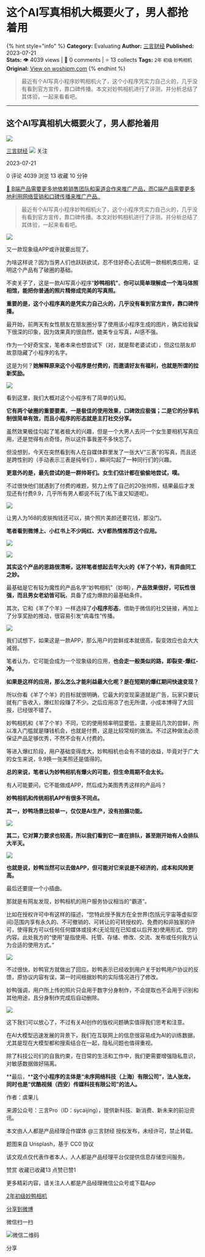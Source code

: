 # 这个AI写真相机大概要火了，男人都抢着用
{% hint style="info" %}
**Category:** Evaluating
**Author:** [三言财经](https://www.woshipm.com/u/1459017)
**Published:** 2023-07-21  
**Stats:** 👁️ 4039 views | 💬 0 comments | ⭐ 13 collects
**Tags:** `2年` `初级` `妙鸭相机`
**Original:** [View on woshipm.com](https://www.woshipm.com/evaluating/5870958.html)
{% endhint %}
> 最近有个AI写真小程序妙鸭相机火了，这个小程序凭实力自己火的，几乎没有看到官方宣传，靠口碑传播。本文对妙鸭相机进行了评测，并分析总结了其体验，一起来看看吧。

---

## 这个AI写真相机大概要火了，男人都抢着用

[![](https://image.woshipm.com/wp-files/2022/09/kKebIdaahWVd2Tozi0IY.jpg!/both/72x72)](https://www.woshipm.com/u/1459017)

[三言财经](https://www.woshipm.com/u/1459017) ![](https://static.woshipm.com/tag/1122_1@2x.png) 关注

2023-07-21

0 评论 4039 浏览 13 收藏 10 分钟

[🔗 B端产品需要更多地依赖销售团队和渠道合作来推广产品，而C端产品需要更多地利用网络营销和口碑传播来推广产品..](https://ke.qidianla.com/courses/bcpm)

> 最近有个AI写真小程序妙鸭相机火了，这个小程序凭实力自己火的，几乎没有看到官方宣传，靠口碑传播。本文对妙鸭相机进行了评测，并分析总结了其体验，一起来看看吧。

![](https://image.woshipm.com/2023/04/17/1b2b10ec-dcf5-11ed-9781-00163e0b5ff3.png)

又一款现象级APP或许就要出现了。

为啥这样说？因为当男人们也跃跃欲试，忍不住好奇心去试用一款相机类应用，证明这个产品有了破圈的基础。

不卖关子了，这是一款AI写真小程序“**妙鸭相机”**。**你可以简单理解成一个海马体照相馆，能把你普通的照片精修成完美的写真照。**

**重要的是，这个小程序真的是凭实力自己火的，几乎没有看到官方宣传，靠口碑传播。**

最开始，前两天有女性朋友在朋友圈分享了使用该小程序生成的图片，确实给我留下很深的印象，因为效果真的很自然，媲美专业写真，AI感不强。

作为一个好奇宝宝，笔者本来也想尝试下（对，就是帮老婆试试），但这位朋友却故意隐藏了小程序的名字。

这是为何？**她解释原来这个小程序是付费的，而邀请好友有福利，也就是所谓的拉新奖励。**

![](https://image.woshipm.com/wp-files/2023/07/xTWPo9KtYNzng59XcrOJ.jpeg)

看到这里，我们大概对这个小程序有了简单的认知。

**它有两个破圈的重要要素，一是极佳的使用效果，口碑效应极强；二是它的分享机制很简单有效，而且小程序的形态就是主打社交分享。**

虽然效果极佳勾起了笔者极大的兴趣，但是一个大男人去问一个女生要相机写真应用，还是觉得有点奇怪，所以这件事我差不多快忘了。

但没想到，今天在突然看到有人在自媒体群里发了一张大V“三表”的写真，而且还是跨性别的（手动表示三表是纯爷们），瞬间勾起了一种同行们的兴趣。

**更意外的是，最先尝试的是一群帅哥们。女生们估计都在偷偷地尝试，噗。**

不过很快他们就遇到了付费的难题，努力上传了自己的20张帅照，结果最后才发现还有付费9.9，几乎所有男人都说不玩了(私下谁又知道呢)。

![](https://image.woshipm.com/wp-files/2023/07/J43ikBdCJCAGWXSjBfGf.jpeg)

让男人为168的皮肤掏钱还可以，搞个照片美颜还要花钱，那没门。

**笔者看到微博上、小红书上不少网红、大V都热情推荐这个应用。**

![](https://image.woshipm.com/wp-files/2023/07/0iuuFzuHeao9Lj1YAZd5.png)

![](https://image.woshipm.com/wp-files/2023/07/wbOUCc0YVg9Lq8L5s9to.jpeg)

**其实这个产品的思路很清晰，这样笔者想起去年大火的《羊了个羊》，有异曲同工之妙。**

最基础是它有较为魔性的产品名字“妙鸭相机”（妙啊），**产品效果很好，可玩性很强，而且男女老幼皆可玩**，具备了成为爆款的最基础条件。

其次，它和《羊了个羊》一样选择了**小程序形态**，借助于微信的社交链接，再加上了分享奖励的推动，很容易引发“病毒性”传播。

![](https://image.woshipm.com/wp-files/2023/07/bzzKAMMIPkVqLNpxpuOR.png)

我们试想下，如果这是一款APP，那么用户的尝鲜成本就很高，裂变效应也会大大减弱。

笔者认为，它可能会成为一个现象级的应用，**也会走一般类似的路，即裂变-爆红-冷。**

**如果是这样的应用，那么怎么才能利益最大化呢？是在短期的爆红期间快速变现？**

所以你看《羊了个羊》的目标就很明确，它最大的变现渠道就是广告，玩家只要玩就有广告收入，爆红阶段赚了不少。之后应用凉了也无所谓，小成本博得了大回报，已经很不错了。

妙鸭相机和《羊了个羊》不同，它的使用频率明显要低，主要是前几次的尝鲜，所以准入门槛就是赚钱机会，也就是付费，这是比较常规的做法。不过这种做法必须保证产品足够优秀，不然不会有人付费的。

等进入爆红阶段，用户基础变得庞大，妙鸭相机也会有不错的收益，毕竟对于广大的女生来说，9.9换一张美照还是值得的。

**总的来说，笔者认为妙鸭相机有爆火的可能，但生命周期不会太长。**

有人可能要问，它不能做成APP，然后成为美图秀秀这样的产品吗？

**妙鸭相机和传统相机APP有很多不同点。**

**其一，妙鸭场景比较单一，仅仅是AI生产，没有拍摄功能。**

![](https://image.woshipm.com/wp-files/2023/07/9tSJOffTPzUYq3I6HnNQ.png)

**其二，它对算力要求也较高，所以我们看到它一直在排队，甚至刚开始有人会排队大半天。**

![](https://image.woshipm.com/wp-files/2023/07/tCTXygf6S3b6p7hWu2Td.jpeg)

**也就是说，妙鸭当然可以去做APP，但可能对它来说是不经济的，成本和风险更高。**

最后还要提一个小插曲。

那就是有网友发现，妙鸭相机的用户服务协议相当的“霸道”。

比如在授权许可中有这样的描述，“您特此授予我方在全世界(包括元宇宙等虚拟空间)范围内享有永久的、不可撤销的、可转让的可转授权的、免费的和非独家的许可，使得我方可以任何任何媒体或技术(无论现在已知或以后开发)使用形式、您的内容。此处我方的“使用”是指使用、托管、存储、修改、交流、发布或任何我方认为合适的使用方式。”

![](https://image.woshipm.com/wp-files/2023/07/Keb4ZB1tHfUfayCfUIKP.png)

不过很快，妙鸭官方就做出了回应。妙鸭表示已经收到用户关于妙鸭用户协议的反馈，原协议内容有误，第一时间根据妙鸭的实际情况进行了修改。

妙鸭强调，用户所上传的照片只会用于数字分身制作，不会提取也不会用于识别和其他用途，且分身制作完成后自动删除。

![](https://image.woshipm.com/wp-files/2023/07/XLtvVZhCVLJUgHlMcHqg.jpeg)

这下我们可以放心了，不过有关AI创作的版权问题确实值得我们思考和注意。

在AI大模型迅速发展的背景下，我们在互联网上的信息很容易成为AI的训练数据，尤其是现在大模型都和搜索结合在一起，隐私问题也值得重视。

除了科技公司们的自我约束，在日常的生活和工作中，我们更需要增强隐私意识，对敏感数据做好隔离。

**最后，****这个小程序的主体是“未序网络科技（上海）有限公司”，法人张龙，同时也是“优酷视频（西安）传媒科技有限公司”的法人。**

作者：虞果儿

来源公众号：三言Pro（ID：sycaijing），提供新科技、新消费、新未来的前沿资讯。

本文由人人都是产品经理合作媒体 @三言财经 授权发布，未经许可，禁止转载。

题图来自 Unsplash，基于 CC0 协议

该文观点仅代表作者本人，人人都是产品经理平台仅提供信息存储空间服务。

赞赏 收藏已收藏13 点赞已赞1

更多精彩内容，请关注人人都是产品经理微信公众号或下载App

[2年](https://www.woshipm.com/tag/2%e5%b9%b4)[初级](https://www.woshipm.com/tag/%e5%88%9d%e7%ba%a7)[妙鸭相机](https://www.woshipm.com/tag/%e5%a6%99%e9%b8%ad%e7%9b%b8%e6%9c%ba)

[分享到微博](https://service.weibo.com/share/share.php?appkey=2775287854&title=这个AI写真相机大概要火了，男人都抢着用&url=https://www.woshipm.com/evaluating/5870958.html&pic=https://image.woshipm.com/2023/04/17/1b2b10ec-dcf5-11ed-9781-00163e0b5ff3.png)

微信扫一扫

![微信二维码](https://api.pwmqr.com/qrcode/create/?url=https://www.woshipm.com/evaluating/5870958.html)

分享